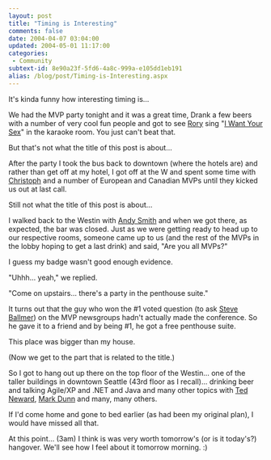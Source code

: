 ```yaml
---
layout: post
title: "Timing is Interesting"
comments: false
date: 2004-04-07 03:04:00
updated: 2004-05-01 11:17:00
categories:
 - Community
subtext-id: 8e90a23f-5fd6-4a8c-999a-e105dd1eb191
alias: /blog/post/Timing-is-Interesting.aspx
---
```



It's kinda funny how interesting timing is... 

We had the MVP party tonight and it was a great time, Drank a few beers with a number of very cool fun people and got to see [Rory](http://neopoleon.com/blog/) sing "[I Want Your Sex](http://www.oldielyrics.com/lyrics/george_michael/i_want_your_sex_part_i.html)" in the karaoke room. You just can't beat that. 

But that's not what the title of this post is about... 

After the party I took the bus back to downtown (where the hotels are) and rather than get off at my hotel, I got off at the W and spent some time with [Christoph](http://weblogs.asp.net/cschittko) and a number of European and Canadian MVPs until they kicked us out at last call. 

Still not what the title of this post is about... 

I walked back to the Westin with [Andy Smith](http://www.metabuilders.com/) and when we got there, as expected, the bar was closed. Just as we were getting ready to head up to our respective rooms, someone came up to us (and the rest of the MVPs in the lobby hoping to get a last drink) and said, "Are you all MVPs?" 

I guess my badge wasn't good enough evidence. 

"Uhhh... yeah," we replied. 

"Come on upstairs... there's a party in the penthouse suite." 

It turns out that the guy who won the #1 voted question (to ask [Steve Ballmer](http://www.microsoft.com/presspass/exec/steve/default.asp)) on the MVP newsgroups hadn't actually made the conference. So he gave it to a friend and by being #1, he got a free penthouse suite. 

This place was bigger than my house. 

(Now we get to the part that is related to the title.) 

So I got to hang out up there on the top floor of the Westin... one of the taller buildings in downtown Seattle (43rd floor as I recall)... drinking beer and talking Agile/XP and .NET and Java and many other topics with [Ted Neward](http://www.neward.net/ted/weblog/index.jsp), [Mark Dunn](http://www.franklins.net/markdunn.asp) and many, many others. 

If I'd come home and gone to bed earlier (as had been my original plan), I would have missed all that. 

At this point... (3am) I think is was very worth tomorrow's (or is it today's?) hangover. We'll see how I feel about it tomorrow morning. :) 

